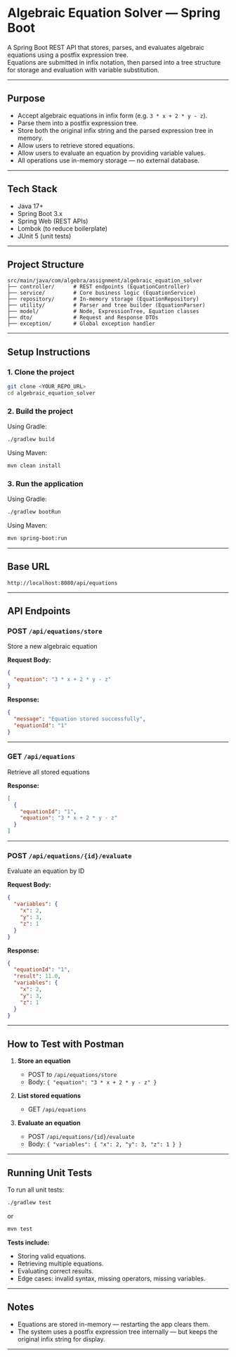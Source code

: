 # Algebraic Equation Solver — Spring Boot

A Spring Boot REST API that stores, parses, and evaluates algebraic equations using a postfix expression tree.  
Equations are submitted in infix notation, then parsed into a tree structure for storage and evaluation with variable substitution.

---

## Purpose

- Accept algebraic equations in infix form (e.g. `3 * x + 2 * y - z`).
- Parse them into a postfix expression tree.
- Store both the original infix string and the parsed expression tree in memory.
- Allow users to retrieve stored equations.
- Allow users to evaluate an equation by providing variable values.
- All operations use in-memory storage — no external database.

---

## Tech Stack

- Java 17+
- Spring Boot 3.x
- Spring Web (REST APIs)
- Lombok (to reduce boilerplate)
- JUnit 5 (unit tests)

---

## Project Structure

```
src/main/java/com/algebra/assignment/algebraic_equation_solver
├── controller/      # REST endpoints (EquationController)
├── service/         # Core business logic (EquationService)
├── repository/      # In-memory storage (EquationRepository)
├── utility/         # Parser and tree builder (EquationParser)
├── model/           # Node, ExpressionTree, Equation classes
├── dto/             # Request and Response DTOs
├── exception/       # Global exception handler
```

---

## Setup Instructions

### 1. Clone the project

```bash
git clone <YOUR_REPO_URL>
cd algebraic_equation_solver
```

### 2. Build the project

Using Gradle:

```bash
./gradlew build
```

Using Maven:

```bash
mvn clean install
```

### 3. Run the application

Using Gradle:

```bash
./gradlew bootRun
```

Using Maven:

```bash
mvn spring-boot:run
```

---

## Base URL

```
http://localhost:8080/api/equations
```

---

## API Endpoints

### POST `/api/equations/store`

Store a new algebraic equation

**Request Body:**
```json
{
  "equation": "3 * x + 2 * y - z"
}
```

**Response:**
```json
{
  "message": "Equation stored successfully",
  "equationId": "1"
}
```

---

### GET `/api/equations`

Retrieve all stored equations

**Response:**
```json
[
  {
    "equationId": "1",
    "equation": "3 * x + 2 * y - z"
  }
]
```

---

### POST `/api/equations/{id}/evaluate`

Evaluate an equation by ID

**Request Body:**
```json
{
  "variables": {
    "x": 2,
    "y": 3,
    "z": 1
  }
}
```

**Response:**
```json
{
  "equationId": "1",
  "result": 11.0,
  "variables": {
    "x": 2,
    "y": 3,
    "z": 1
  }
}
```

---

## How to Test with Postman

1. **Store an equation**

   - POST to `/api/equations/store`
   - Body: `{ "equation": "3 * x + 2 * y - z" }`

2. **List stored equations**

   - GET `/api/equations`

3. **Evaluate an equation**

   - POST `/api/equations/{id}/evaluate`
   - Body: `{ "variables": { "x": 2, "y": 3, "z": 1 } }`

---

## Running Unit Tests

To run all unit tests:

```bash
./gradlew test
```

or

```bash
mvn test
```

**Tests include:**

- Storing valid equations.
- Retrieving multiple equations.
- Evaluating correct results.
- Edge cases: invalid syntax, missing operators, missing variables.

---

## Notes

- Equations are stored in-memory — restarting the app clears them.
- The system uses a postfix expression tree internally — but keeps the original infix string for display.

---

